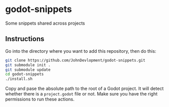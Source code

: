 # godot-snippets
Some snippets shared across projects

## Instructions

Go into the directory where you want to add this repository, then do this:

```bash
git clone https://github.com/JohnDevlopment/godot-snippets.git
git submodule init .
git submodule update
cd godot-snippets
./install.sh
```

Copy and pase the absolute path to the root of a Godot project. It will detect whether there is a `project.godot` file or not. Make sure you have the right permissions to run these actions.
